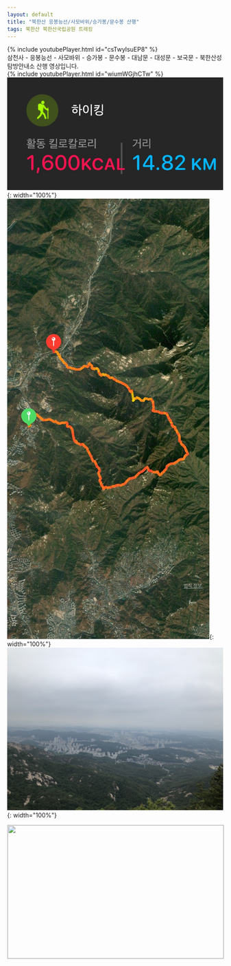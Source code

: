 ```yaml
---
layout: default
title: "북한산 응봉능선/사모바위/승가봉/문수봉 산행"
tags: 북한산 북한산국립공원 트레킹
---
```


{% include youtubePlayer.html id="csTwyIsuEP8" %}
<br/>
삼천사 - 응봉능선 - 사모바위 - 승가봉 - 문수봉 - 대남문 - 대성문 - 보국문 - 북한산성탐방안내소 산행 영상입니다.<br/>
{% include youtubePlayer.html id="wiumWGjhCTw" %}<br/> 
![산행정보](/images/2022-06-18-북한산-산행/20220618_1.jpg){: width="100%"}<br/>
![산행루트](/images/2022-06-18-북한산-산행/20220618_2.jpg){: width="100%"}<br/>
![산행사진](/images/2022-06-18-북한산-산행/20220618_3.jpg){: width="100%"}<br/>

<a href="http://kko.to/SexkBECw3" target="_blank"><img width="504" height="310" src="https://map2.daum.net/map/mapservice?FORMAT=PNG&SCALE=10&MX=490287&MY=1150032&S=0&IW=504&IH=310&LANG=0&COORDSTM=WCONGNAMUL&logo=kakao_logo" style="border:1px solid #ccc"></a>
